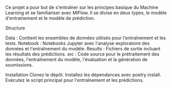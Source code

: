 Ce projet a pour but de s'entraîner sur les principes basique du Machine Learning et se familiariser avec MlFlow.
Il se divise en deux types, le modèle d'entrainement et le modèle de prédiction.

Structure

Data : Contient les ensembles de données utilisés pour l'entraînement et les tests.
Notebook : Notebooks Jupyter avec l'analyse exploratoire des données et l'entraînement du modèle.
Results : Fichiers de sortie incluant les résultats des prédictions.
src : Code source pour le prétraitement des données, l'entraînement du modèle, l'évaluation et la génération de soumissions.

Installation
Clonez le dépôt.
Installez les dépendances avec poetry install.
Exécutez le script principal pour l'entraînement et les prédictions.
